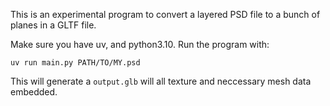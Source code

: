 This is an experimental program to convert a layered PSD file to a bunch of planes in a GLTF file.

Make sure you have uv, and python3.10. Run the program with:

    uv run main.py PATH/TO/MY.psd

This will generate a `output.glb` will all texture and neccessary mesh data embedded.
